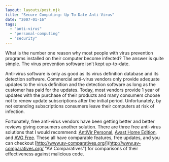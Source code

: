 ```yaml
---
layout: layouts/post.njk
title: "Secure Computing: Up-To-Date Anti-Virus"
date: "2007-01-16"
tags: 
  - "anti-virus"
  - "personal-computing"
  - "security"
---
```


What is the number one reason why most people with virus prevention programs installed on their computer become infected? The answer is quite simple. The virus prevention software isn’t kept up-to-date.

Anti-virus software is only as good as its virus definition database and its detection software. Commercial anti-virus vendors only provide adequate updates to the virus definition and the detection software as long as the customer has paid for the updates. Today, most vendors provide 1 year of updates with the purchase of their products and many consumers choose not to renew update subscriptions after the initial period. Unfortunately, by not extending subscriptions consumers leave their computers at risk of infection.

Fortunately, free anti-virus vendors have been getting better and better reviews giving consumers another solution. There are three free anti-virus solutions that I would recommend: [AntiVir Personal](http://www.free-av.com/ "AntiVir Website"), [Avast Home Edition](http://www.avast.com/ "Avast Website"), and [AVG Free](http://free.grisoft.com/ "AVG Free Website"). These all have comparable features, free updates, and you can checkout [http://www.av-comparatives.org/](http://www.av-comparatives.org/ "AV Comparatives") for comparisons of their effectiveness against malicious code.
